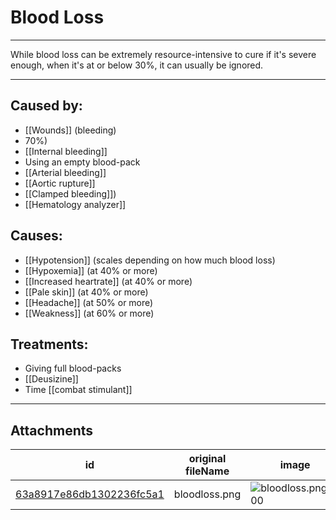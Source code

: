 # Blood Loss

 

---

While blood loss can be extremely resource-intensive to cure if it's severe enough, when it's at or below 30%, it can usually be ignored.

---
## Caused by:

- [[Wounds]] (bleeding)
- 70%)
- [[Internal bleeding]]
- Using an empty blood-pack
- [[Arterial bleeding]]
- [[Aortic rupture]]
- [[Clamped bleeding]])
- [[Hematology analyzer]]

## Causes:

- [[Hypotension]] (scales depending on how much blood loss)
- [[Hypoxemia]] (at 40% or more)
- [[Increased heartrate]] (at 40% or more)
- [[Pale skin]] (at 40% or more)
- [[Headache]] (at 50% or more)
- [[Weakness]] (at 60% or more)

## Treatments:

- Giving full blood-packs
- [[Deusizine]]
- Time
[[combat stimulant]]

---

## Attachments

id | original fileName | image
---|---|---
[63a8917e86db1302236fc5a1](63a8917e86db1302236fc5a1.png) | bloodloss.png | ![bloodloss.png\|200](63a8917e86db1302236fc5a1.png)